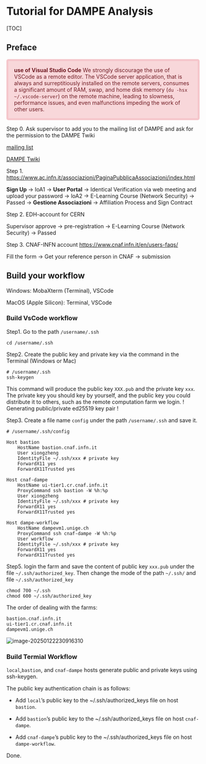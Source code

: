 # Tutorial for DAMPE Analysis

[TOC]

## Preface

<div style="background-color: #f8d7da; color: #721c24; border: 5px solid #f5c6cb; padding: 15px; border-radius: 5px;">
<strong>use of Visual Studio Code</strong>
    We strongly discourage the use of VSCode as a remote editor. The VSCode server application, that is always and surreptitiously installed on the remote servers, consumes a significant amount of RAM, swap, and home disk memory (<code>du -hsx ~/.vscode-server</code>) on the remote machine, leading to slowness, performance issues, and even malfunctions impeding the work of other users.
</div>

Step 0. Ask supervisor to add you to the mailing list of DAMPE and ask for the permission to the DAMPE Twiki 

[mailing list](mailto:dampe-cr@pmo.ac.cn,dampe-pb@pmo.ac.cn,dampe-photon@pmo.ac.cn,dampe-simu@pmo.ac.cn)

[DAMPE Twiki ](https://twiki.cern.ch/twiki/bin/viewauth/DAMPE/WebHome)

Step 1. https://www.ac.infn.it/associazioni/PaginaPubblicaAssociazioni/index.html

**Sign Up**  &rarr; IoA1 &rarr; **User Portal** &rarr; Identical Verification via web meeting and upload your password &rarr; loA2 &rarr; E-Learning Course (Network Security) &rarr; Passed &rarr; **Gestione Associazioni** &rarr; Affiliation Process and Sign Contract 

Step 2. EDH-account for CERN

Supervisor approve &rarr; pre-registration &rarr; E-Learning Course (Network Security) &rarr; Passed

Step 3. CNAF-INFN account https://www.cnaf.infn.it/en/users-faqs/

Fill the form &rarr; Get your reference person in CNAF &rarr; submission


## Build your workflow 

Windows: MobaXterm (Terminal), VSCode

MacOS (Apple Silicon): Terminal, VSCode

### Build VsCode workflow

Step1. Go to the path `/username/.ssh`

```shell
cd /username/.ssh
```

Step2. Create the public key and private key via the command in the Terminal (Windows or Mac)

``` shell
# /username/.ssh
ssh-keygen
```

This command will produce the public key `XXX.pub` and the  private key `xxx`. The private key you should key by yourself, and the public key you could distribute it to others, such as the remote computation farm we login. ! Generating public/private ed25519 key pair !

Step3. Create a file name `config` under the path `/username/.ssh` and save it.

```shell
# /username/.ssh/config

Host bastion 
    HostName bastion.cnaf.infn.it
    User xiongzheng
    IdentityFile ~/.ssh/xxx # private key
    ForwardX11 yes
    ForwardX11Trusted yes

Host cnaf-dampe
    HostName ui-tier1.cr.cnaf.infn.it
    ProxyCommand ssh bastion -W %h:%p
    User xiongzheng
    IdentityFile ~/.ssh/xxx # private key
    ForwardX11 yes
    ForwardX11Trusted yes

Host dampe-workflow
    HostName dampevm1.unige.ch
    ProxyCommand ssh cnaf-dampe -W %h:%p
    User workflow
    IdentityFile ~/.ssh/xxx # private key
    ForwardX11 yes
    ForwardX11Trusted yes
```

Step5. login the farm and save the content of public key `xxx.pub`  under the file `~/.ssh/authorized_key`. Then change the mode of the path `~/.ssh/` and file `~/.ssh/authorized_key`

```shell
chmod 700 ~/.ssh
chmod 600 ~/.ssh/authorized_key
```

The order of dealing with the farms:

```
bastion.cnaf.infn.it
ui-tier1.cr.cnaf.infn.it
dampevm1.unige.ch
```

![image-20250122230916310](C:\Users\Blank\AppData\Roaming\Typora\typora-user-images\image-20250122230916310.png)

### Build Termial Workflow

`local`,`bastion`, and `cnaf-dampe` hosts generate public and private keys using ssh-keygen.

The public key authentication chain is as follows:

- Add `local`’s public key to the ~/.ssh/authorized_keys file on host `bastion`.

- Add `bastion`’s public key to the ~/.ssh/authorized_keys file on host `cnaf-dampe`.

- Add `cnaf-dampe`’s public key to the ~/.ssh/authorized_keys file on host `dampe-workflow`.

Done.

